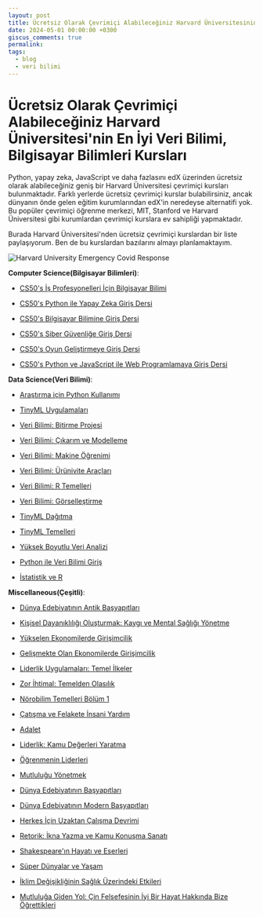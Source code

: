 ```yaml
---
layout: post
title: Ücretsiz Olarak Çevrimiçi Alabileceğiniz Harvard Üniversitesinin En İyi Veri Bilimi, Bilgisayar Bilimleri Kursları
date: 2024-05-01 00:00:00 +0300
giscus_comments: true
permalink: 
tags:
  - blog
  - veri bilimi
---
```


# Ücretsiz Olarak Çevrimiçi Alabileceğiniz Harvard Üniversitesi'nin En İyi Veri Bilimi, Bilgisayar Bilimleri Kursları

Python, yapay zeka, JavaScript ve daha fazlasını edX üzerinden ücretsiz olarak alabileceğiniz geniş bir Harvard Üniversitesi çevrimiçi kursları bulunmaktadır. Farklı yerlerde ücretsiz çevrimiçi kurslar bulabilirsiniz, ancak dünyanın önde gelen eğitim kurumlarından edX'in neredeyse alternatifi yok. Bu popüler çevrimiçi öğrenme merkezi, MIT, Stanford ve Harvard Üniversitesi gibi kurumlardan çevrimiçi kurslara ev sahipliği yapmaktadır. 

Burada  Harvard Üniversitesi'nden ücretsiz çevrimiçi kurslardan bir liste paylaşıyorum. Ben de bu kurslardan bazılarını almayı planlamaktayım.

![Harvard University Emergency Covid Response](https://press.edx.org/hubfs/EDX%20HERO%20Harvard%20University%20Emergency%20Covid%20Response.png)

**Computer Science(Bilgisayar Bilimleri)**:

- [CS50's İş Profesyonelleri İçin Bilgisayar Bilimi](https://zdcs.link/NKgnX?pageview_type=Standard&template=article&module=content_body&element=offer&item=text-link&element_label=CS50%27nin%20İş%20Profesyonelleri%20İçin%20Bilgisayar%20Bilimi&object_type=article&object_uuid=01ANpZQ1Xgc0kaSXlM3cRpy&short_url=NKgnX&u=https%3A%2F%2Fmashable.com%2Farticle%2Ffree-harvard-courses-january "(yeni pencerede açılır)")

- [CS50's Python ile Yapay Zeka Giriş Dersi](https://zdcs.link/0b7EE?pageview_type=Standard&template=article&module=content_body&element=offer&item=text-link&element_label=CS50%27nin%20Python%20ile%20Yapay%20Zeka%20Giriş%20Dersi&object_type=article&object_uuid=01ANpZQ1Xgc0kaSXlM3cRpy&short_url=0b7EE&u=https%3A%2F%2Fmashable.com%2Farticle%2Ffree-harvard-courses-january "(yeni pencerede açılır)")

- [CS50's Bilgisayar Bilimine Giriş Dersi](https://zdcs.link/RG7q4?pageview_type=Standard&template=article&module=content_body&element=offer&item=text-link&element_label=CS50%27nin%20Bilgisayar%20Bilimine%20Giriş%20Dersi&object_type=article&object_uuid=01ANpZQ1Xgc0kaSXlM3cRpy&short_url=RG7q4&u=https%3A%2F%2Fmashable.com%2Farticle%2Ffree-harvard-courses-january "(yeni pencerede açılır)")

- [CS50's Siber Güvenliğe Giriş Dersi](https://zdcs.link/3yAB2?pageview_type=Standard&template=article&module=content_body&element=offer&item=text-link&element_label=CS50%27nin%20Siber%20Güvenliğe%20Giriş%20Dersi&object_type=article&object_uuid=01ANpZQ1Xgc0kaSXlM3cRpy&short_url=3yAB2&u=https%3A%2F%2Fmashable.com%2Farticle%2Ffree-harvard-courses-january "(yeni pencerede açılır)")

- [CS50's Oyun Geliştirmeye Giriş Dersi](https://zdcs.link/1yZZA?pageview_type=Standard&template=article&module=content_body&element=offer&item=text-link&element_label=CS50%27nin%20Oyun%20Geliştirmeye%20Giriş%20Dersi&object_type=article&object_uuid=01ANpZQ1Xgc0kaSXlM3cRpy&short_url=1yZZA&u=https%3A%2F%2Fmashable.com%2Farticle%2Ffree-harvard-courses-january "(yeni pencerede açılır)")

- [CS50's Python ve JavaScript ile Web Programlamaya Giriş Dersi](https://zdcs.link/AO8A7?pageview_type=Standard&template=article&module=content_body&element=offer&item=text-link&element_label=CS50%27nin%20Python%20ve%20JavaScript%20ile%20Web%20Programlamaya%20Giriş%20Dersi&object_type=article&object_uuid=01ANpZQ1Xgc0kaSXlM3cRpy&short_url=AO8A7&u=https%3A%2F%2Fmashable.com%2Farticle%2Ffree-harvard-courses-january "(yeni pencerede açılır)")

**Data Science(Veri Bilimi)**:

- [Araştırma için Python Kullanımı](hhttps://zdcs.link/ml8yK?pageview_type=Standard&template=article&module=content_body&element=offer&item=text-link&element_label=Using%20Python%20for%20Research&object_type=article&object_uuid=01ANpZQ1Xgc0kaSXlM3cRpy&short_url=ml8yK&u=https%3A%2F%2Fmashable.com%2Farticle%2Ffree-harvard-courses-january)

- [TinyML Uygulamaları](https://zdcs.link/BJgyV?pageview_type=Standard&template=article&module=content_body&element=offer&item=text-link&element_label=TinyML%20Uygulamaları&object_type=article&object_uuid=01ANpZQ1Xgc0kaSXlM3cRpy&short_url=BJgyV&u=https%3A%2F%2Fmashable.com%2Farticle%2Ffree-harvard-courses-january "(yeni pencerede açılır)")

- [Veri Bilimi: Bitirme Projesi](https://zdcs.link/5OBGO?pageview_type=Standard&template=article&module=content_body&element=offer&item=text-link&element_label=Veri%20Bilimi%3A%20Bitirme%20Projesi&object_type=article&object_uuid=01ANpZQ1Xgc0kaSXlM3cRpy&short_url=5OBGO&u=https%3A%2F%2Fmashable.com%2Farticle%2Ffree-harvard-courses-january "(yeni pencerede açılır)")

- [Veri Bilimi: Çıkarım ve Modelleme](https://zdcs.link/jd2d1?pageview_type=Standard&template=article&module=content_body&element=offer&item=text-link&element_label=Veri%20Bilimi%3A%20Çıkarım%20ve%20Modelleme&object_type=article&object_uuid=01ANpZQ1Xgc0kaSXlM3cRpy&short_url=jd2d1&u=https%3A%2F%2Fmashable.com%2Farticle%2Ffree-harvard-courses-january "(yeni pencerede açılır)")

- [Veri Bilimi: Makine Öğrenimi](https://zdcs.link/rVJym?pageview_type=Standard&template=article&module=content_body&element=offer&item=text-link&element_label=Veri%20Bilimi%3A%20Makine%20Öğrenimi&object_type=article&object_uuid=01ANpZQ1Xgc0kaSXlM3cRpy&short_url=rVJym&u=https%3A%2F%2Fmashable.com%2Farticle%2Ffree-harvard-courses-january "(yeni pencerede açılır)")

- [Veri Bilimi: Ürünivite Araçları](https://zdcs.link/LXKK0?pageview_type=Standard&template=article&module=content_body&element=offer&item=text-link&element_label=Veri%20Bilimi%3A%20Ürünivite%20Araçları&object_type=article&object_uuid=01ANpZQ1Xgc0kaSXlM3cRpy&short_url=LXKK0&u=https%3A%2F%2Fmashable.com%2Farticle%2Ffree-harvard-courses-january "(yeni pencerede açılır)")

- [Veri Bilimi: R Temelleri](https://zdcs.link/WmY2x?pageview_type=Standard&template=article&module=content_body&element=offer&item=text-link&element_label=Veri%20Bilimi%3A%20R%20Temelleri&object_type=article&object_uuid=01ANpZQ1Xgc0kaSXlM3cRpy&short_url=WmY2x&u=https%3A%2F%2Fmashable.com%2Farticle%2Ffree-harvard-courses-january "(yeni pencerede açılır)")

- [Veri Bilimi: Görselleştirme](https://zdcs.link/dZkyZ?pageview_type=Standard&template=article&module=content_body&element=offer&item=text-link&element_label=Veri%20Bilimi%3A%20Görselleştirme&object_type=article&object_uuid=01ANpZQ1Xgc0kaSXlM3cRpy&short_url=dZkyZ&u=https%3A%2F%2Fmashable.com%2Farticle%2Ffree-harvard-courses-january "(yeni pencerede açılır)")

- [TinyML Dağıtma](https://zdcs.link/LvZdo?pageview_type=Standard&template=article&module=content_body&element=offer&item=text-link&element_label=TinyML%20Dağıtma&object_type=article&object_uuid=01ANpZQ1Xgc0kaSXlM3cRpy&short_url=LvZdo&u=https%3A%2F%2Fmashable.com%2Farticle%2Ffree-harvard-courses-january "(yeni pencerede açılır)")

- [TinyML Temelleri](https://zdcs.link/dLbDx?pageview_type=Standard&template=article&module=content_body&element=offer&item=text-link&element_label=TinyML%20Temelleri&object_type=article&object_uuid=01ANpZQ1Xgc0kaSXlM3cRpy&short_url=dLbDx&u=https%3A%2F%2Fmashable.com%2Farticle%2Ffree-harvard-courses-january) 

- [Yüksek Boyutlu Veri Analizi](https://zdcs.link/0JZk5?pageview_type=Standard&template=article&module=content_body&element=offer&item=text-link&element_label=Yüksek%20Boyutlu%20Veri%20Analizi&object_type=article&object_uuid=01ANpZQ1Xgc0kaSXlM3cRpy&short_url=0JZk5&u=https%3A%2F%2Fmashable.com%2Farticle%2Ffree-harvard-courses-january)

- [Python ile Veri Bilimi Giriş](https://zdcs.link/ovJy0?pageview_type=Standard&template=article&module=content_body&element=offer&item=text-link&element_label=Python%20ile%20Veri%20Bilimi%20Giriş&object_type=article&object_uuid=01ANpZQ1Xgc0kaSXlM3cRpy&short_url=ovJy0&u=https%3A%2F%2Fmashable.com%2Farticle%2Ffree-harvard-courses-january) 

- [İstatistik ve R](https://zdcs.link/NyJq2?pageview_type=Standard&template=article&module=content_body&element=offer&item=text-link&element_label=İstatistik%20ve%20R&object_type=article&object_uuid=01ANpZQ1Xgc0kaSXlM3cRpy&short_url=NyJq2&u=https%3A%2F%2Fmashable.com%2Farticle%2Ffree-harvard-courses-january) 

**Miscellaneous(Çeşitli)**:

- [Dünya Edebiyatının Antik Başyapıtları](https://zdcs.link/xRlRD?pageview_type=Standard&template=article&module=content_body&element=offer&item=text-link&element_label=Dünya%20Edebiyatının%20Antik%20Başyapıtları&object_type=article&object_uuid=01ANpZQ1Xgc0kaSXlM3cRpy&short_url=xRlRD&u=https%3A%2F%2Fmashable.com%2Farticle%2Ffree-harvard-courses-january "(yeni pencerede açılır)")

- [Kişisel Dayanıklılığı Oluşturmak: Kaygı ve Mental Sağlığı Yönetme](https://zdcs.link/7Lgpn?pageview_type=Standard&template=article&module=content_body&element=offer&item=text-link&element_label=Kişisel%20Dayanıklılığı%20Oluşturmak%3A%20Kaygı%20ve%20Mental%20Sağlığı%20Yönetme&object_type=article&object_uuid=01ANpZQ1Xgc0kaSXlM3cRpy&short_url=7Lgpn&u=https%3A%2F%2Fmashable.com%2Farticle%2Ffree-harvard-courses-january "(yeni pencerede açılır)")

- [Yükselen Ekonomilerde Girişimcilik](https://zdcs.link/RVPp1?pageview_type=Standard&template=article&module=content_body&element=offer&item=text-link&element_label=Yükselen%20Ekonomilerde%20Girişimcilik&object_type=article&object_uuid=01ANpZQ1Xgc0kaSXlM3cRpy&short_url=RVPp1&u=https%3A%2F%2Fmashable.com%2Farticle%2Ffree-harvard-courses-january "(yeni pencerede açılır)")

- [Gelişmekte Olan Ekonomilerde Girişimcilik](https://zdcs.link/RVPp1?pageview_type=Standard&template=article&module=content_body&element=offer&item=text-link&element_label=Entrepreneurship%20in%20Emerging%20Economies&object_type=article&object_uuid=01ANpZQ1Xgc0kaSXlM3cRpy&short_url=RVPp1&u=https%3A%2F%2Fmashable.com%2Farticle%2Ffree-harvard-courses-january)

- [Liderlik Uygulamaları: Temel İlkeler](https://zdcs.link/4PdqJ?pageview_type=Standard&template=article&module=content_body&element=offer&item=text-link&element_label=Liderlik%20Uygulamaları%3A%20Temel%20İlkeler&object_type=article&object_uuid=01ANpZQ1Xgc0kaSXlM3cRpy&short_url=4PdqJ&u=https%3A%2F%2Fmashable.com%2Farticle%2Ffree-harvard-courses-january) 

- [Zor İhtimal: Temelden Olasılık](https://zdcs.link/42dxA?pageview_type=Standard&template=article&module=content_body&element=offer&item=text-link&element_label=Zor%20İhtimal%3A%20Temelden%20Olasılık&object_type=article&object_uuid=01ANpZQ1Xgc0kaSXlM3cRpy&short_url=42dxA&u=https%3A%2F%2Fmashable.com%2Farticle%2Ffree-harvard-courses-january) 

- [Nörobilim Temelleri Bölüm 1](https://zdcs.link/wrgAA?pageview_type=Standard&template=article&module=content_body&element=offer&item=text-link&element_label=Nörobilim%20Temelleri%20Bölüm%201&object_type=article&object_uuid=01ANpZQ1Xgc0kaSXlM3cRpy&short_url=wrgAA&u=https%3A%2F%2Fmashable.com%2Farticle%2Ffree-harvard-courses-january)  

- [Çatışma ve Felakete İnsani Yardım](https://zdcs.link/A4PXb?pageview_type=Standard&template=article&module=content_body&element=offer&item=text-link&element_label=Çatışma%20ve%20Felakete%20İnsani%20Yardım&object_type=article&object_uuid=01ANpZQ1Xgc0kaSXlM3cRpy&short_url=A4PXb&u=https%3A%2F%2Fmashable.com%2Farticle%2Ffree-harvard-courses-january) 

- [Adalet](https://zdcs.link/bopoG?pageview_type=Standard&template=article&module=content_body&element=offer&item=text-link&element_label=Adalet&object_type=article&object_uuid=01ANpZQ1Xgc0kaSXlM3cRpy&short_url=bopoG&u=https%3A%2F%2Fmashable.com%2Farticle%2Ffree-harvard-courses-january) 

- [Liderlik: Kamu Değerleri Yaratma](https://zdcs.link/yNyyO?pageview_type=Standard&template=article&module=content_body&element=offer&item=text-link&element_label=Liderlik%3A%20Kamu%20Değerleri%20Yaratma&object_type=article&object_uuid=01ANpZQ1Xgc0kaSXlM3cRpy&short_url=yNyyO&u=https%3A%2F%2Fmashable.com%2Farticle%2Ffree-harvard-courses-january) 

- [Öğrenmenin Liderleri](https://zdcs.link/Y6mK4?pageview_type=Standard&template=article&module=content_body&element=offer&item=text-link&element_label=Öğrenmenin%20Liderleri&object_type=article&object_uuid=01ANpZQ1Xgc0kaSXlM3cRpy&short_url=Y6mK4&u=https%3A%2F%2Fmashable.com%2Farticle%2Ffree-harvard-courses-january) 

- [Mutluluğu Yönetmek](https://zdcs.link/edjjW?pageview_type=Standard&template=article&module=content_body&element=offer&item=text-link&element_label=Mutluluğu%20Yönetmek&object_type=article&object_uuid=01ANpZQ1Xgc0kaSXlM3cRpy&short_url=edjjW&u=https%3A%2F%2Fmashable.com%2Farticle%2Ffree-harvard-courses-january) 

- [Dünya Edebiyatının Başyapıtları](https://zdcs.link/Z4PpD?pageview_type=Standard&template=article&module=content_body&element=offer&item=text-link&element_label=Dünya%20Edebiyatının%20Başyapıtları&object_type=article&object_uuid=01ANpZQ1Xgc0kaSXlM3cRpy&short_url=Z4PpD&u=https%3A%2F%2Fmashable.com%2Farticle%2Ffree-harvard-courses-january) 

- [Dünya Edebiyatının Modern Başyapıtları](https://zdcs.link/1GJKn?pageview_type=Standard&template=article&module=content_body&element=offer&item=text-link&element_label=Dünya%20Edebiyatının%20Modern%20Başyapıtları&object_type=article&object_uuid=01ANpZQ1Xgc0kaSXlM3cRpy&short_url=1GJKn&u=https%3A%2F%2Fmashable.com%2Farticle%2Ffree-harvard-courses-january) 

- [Herkes İçin Uzaktan Çalışma Devrimi](https://zdcs.link/r0ljP?pageview_type=Standard&template=article&module=content_body&element=offer&item=text-link&element_label=Herkes%20İçin%20Uzaktan%20Çalışma%20Devrimi&object_type=article&object_uuid=01ANpZQ1Xgc0kaSXlM3cRpy&short_url=r0ljP&u=https%3A%2F%2Fmashable.com%2Farticle%2Ffree-harvard-courses-january) 

- [Retorik: İkna Yazma ve Kamu Konuşma Sanatı](https://zdcs.link/1qZZx?pageview_type=Standard&template=article&module=content_body&element=offer&item=text-link&element_label=Retorik%3A%20İkna%20Yazma%20ve%20Kamu%20Konuşma%20Sanatı&object_type=article&object_uuid=01ANpZQ1Xgc0kaSXlM3cRpy&short_url=1qZZx&u=https%3A%2F%2Fmashable.com%2Farticle%2Ffree-harvard-courses-january) 

- [Shakespeare'ın Hayatı ve Eserleri](https://zdcs.link/Jy1ne?pageview_type=Standard&template=article&module=content_body&element=offer&item=text-link&element_label=Shakespeare%27s%20Hayatı%20ve%20Eserleri&object_type=article&object_uuid=01ANpZQ1Xgc0kaSXlM3cRpy&short_url=Jy1ne&u=https%3A%2F%2Fmashable.com%2Farticle%2Ffree-harvard-courses-january) 

- [Süper Dünyalar ve Yaşam](https://zdcs.link/D0PRR?pageview_type=Standard&template=article&module=content_body&element=offer&item=text-link&element_label=Süper-Dünyalar%20ve%20Yaşam&object_type=article&object_uuid=01ANpZQ1Xgc0kaSXlM3cRpy&short_url=D0PRR&u=https%3A%2F%2Fmashable.com%2Farticle%2Ffree-harvard-courses-january) 

- [İklim Değişikliğinin Sağlık Üzerindeki Etkileri](https://zdcs.link/NyPbX?pageview_type=Standard&template=article&module=content_body&element=offer&item=text-link&element_label=İklim%20Değişikliğinin%20Sağlık%20Üzerindeki%20Etkileri&object_type=article&object_uuid=01ANpZQ1Xgc0kaSXlM3cRpy&short_url=NyPbX&u=https%3A%2F%2Fmashable.com%2Farticle%2Ffree-harvard-courses-january) 

- [Mutluluğa Giden Yol: Çin Felsefesinin İyi Bir Hayat Hakkında Bize Öğrettikleri](https://zdcs.link/oPmpb?pageview_type=Standard&template=article&module=content_body&element=offer&item=text-link&element_label=Mutluluğa%20Giden%20Yol%3A%20Çin%20Felsefesinin%20İyi%20Bir%20Hayat%20Hakkında%20Bize%20Öğrettikleri&object_type=article&object_uuid=01ANpZQ1Xgc0kaSXlM3cRpy&short_url=oPmpb&u=https%3A%2F%2Fmashable.com%2Farticle%2Ffree-harvard-courses-january)